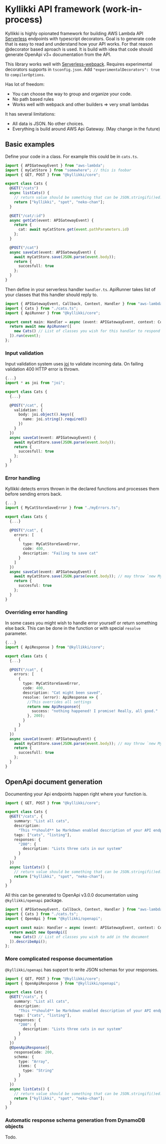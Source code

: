 # Kyllikki API framework (work-in-process)

Kyllikki is highly opionated framework for building AWS Lambda API [Serverless](https://www.serverless.com) endpoints with typescript decorators. Goal is to generate code that is easy to read and understand how your API works. For that reason @decorator based aproach is used. It is build with idea that code should generate OpenApi v3+ documentation from the API.

This library works well with [Serverless-webpack](https://github.com/serverless-heaven/serverless-webpack). Requires experimental decorators supports in `tsconfig.json`. Add `"experimentalDecorators": true` to `compilerOptions`.

Has lot of freedom:

- You can choose the way to group and organize your code.
- No path based rules
- Works well with webpack and other builders => very small lambdas

It has several limitations:

- All data is JSON. No other choices.
- Everything is build around AWS Api Gateway. (May change in the future)

## Basic examples

Define your code in a class. For example this could be in `cats.ts`.

```typescript
import { APIGatewayEvent } from "aws-lambda";
import { myCatStore } from "somewhere"; // this is foobar
import { GET, POST } from "@kyllikki/core";

export class Cats {
  @GET("/cats")
  async listCats() {
    // return value should be something that can be JSON.stringifi()ed.
    return ["kyllikki", "spot", "neko-chan"];
  }

  @GET("/cat/:id")
  async getCat(event: APIGatewayEvent) {
    return {
      cat: await myCatStore.get(event.pathParameters.id)
    };
  }

  @POST("/cat")
  async saveCat(event: APIGatewayEvent) {
    await myCatStore.save(JSON.parse(event.body));
    return {
      succesfull: true
    };
  }
}
```

Then define in your serverless handler `handler.ts`. ApiRunner takes list of your classes that this handler should reply to.

```typescript
import { APIGatewayEvent, Callback, Context, Handler } from "aws-lambda";
import { Cats } from "./cats.ts";
import { ApiRunner } from "@kyllikki/core";

export const main: Handler = async (event: APIGatewayEvent, context: Context, callback: Callback) => {
  return await new ApiRunner([
    new Cats() // List of classes you wish for this handler to respond to
  ]).run(event);
};
```

### Input validation

Input validation system uses [joi](https://github.com/hapijs/joi) to validate incoming data. On failing validation 400 HTTP error is thrown.

```typescript
{...}
import * as joi from "joi";

export class Cats {
  {...}

  @POST("/cat", {
    validation: {
      body: joi.object().keys({
        name: joi.string().required()
      })
    }
  })
  async saveCat(event: APIGatewayEvent) {
    await myCatStore.save(JSON.parse(event.body));
    return {
      succesfull: true
    };
  }
}
```

### Error handling

Kyllikki detects errors thrown in the declared functions and processes them before sending errors back.

```typescript
{...}
import { MyCatStoreSaveError } from "./myErrors.ts";

export class Cats {
  {...}

  @POST("/cat", {
    errors: [
      {
        type: MyCatStoreSaveError,
        code: 400,
        description: "Failing to save cat"
      }
    ]
  })
  async saveCat(event: APIGatewayEvent) {
    await myCatStore.save(JSON.parse(event.body)); // may throw `new MyCatStoreSaveError`
    return {
      succesful: true
    };
  }
}
```

### Overriding error handling

In some cases you might wish to handle error yourself or return something else back. This can be done in the function or with special `resolve` parameter.

```typescript
{...}
import { ApiResponse } from "@kyllikki/core";

export class Cats {
  {...}

  @POST("/cat", {
    errors: [
      {
        type: MyCatStoreSaveError,
        code: 400,
        description: "Cat might been saved",
        resolve: (error): ApiResponse => {
          //This overrides all settings
          return new ApiResponse({
            success: "nothing happened! I promise! Really, all good."
          }, 200);
        }
      }
    ]
  })
  async saveCat(event: APIGatewayEvent) {
    await myCatStore.save(JSON.parse(event.body)); // may throw `new MyCatStoreSaveError`
    return {
      succesfull: true
    };
  }
}
```

## OpenApi document generation

Documenting your Api endpoints happen right where your function is.

```typescript
import { GET, POST } from "@kyllikki/core";

export class Cats {
  @GET("/cats", {
    summary: "List all cats",
    description:
      "This **should** be Markdown enabled description of your API endpoint. It should elaborate quite well what it does.",
    tags: ["cats", "listing"],
    responses: {
      "200": {
        description: "Lists three cats in our system"
      }
    }
  })
  async listCats() {
    // return value should be something that can be JSON.stringifi()ed.
    return ["kyllikki", "spot", "neko-chan"];
  }
}
```

All this can be generated to OpenApi v3.0.0 documentation using `@kyllikki/openapi` package.

```typescript
import { APIGatewayEvent, Callback, Context, Handler } from "aws-lambda";
import { Cats } from "./cats.ts";
import { OpenApi } from "@kyllikki/openapi";

export const main: Handler = async (event: APIGatewayEvent, context: Context, callback: Callback) => {
  return await new OpenApi([
    new Cats() // List of classes you wish to add in the document
  ]).describeApi();
};
```

### More complicated response documentation

`@kyllikki/openapi` has support to write JSON schemas for your responses.

```typescript
import { GET, POST } from "@kyllikki/core";
import { OpenApiResponse } from "@kyllikki/openapi";

export class Cats {
  @GET("/cats", {
    summary: "List all cats",
    description:
      "This **should** be Markdown enabled description of your API endpoint. It should elaborate quite well what it does.",
    tags: ["cats", "listing"],
    responses: {
      "200": {
        description: "Lists three cats in our system"
      }
    }
  })
  @OpenApiResponse({
    responseCode: 200,
    schema: {
      type: "Array",
      items: {
        type: "String"
      }
    }
  })
  async listCats() {
    // return value should be something that can be JSON.stringifi()ed.
    return ["kyllikki", "spot", "neko-chan"];
  }
}
```

### Automatic response schema generation from DynamoDB objects

Todo.
